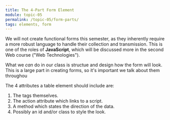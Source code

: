 ```yaml
---
title: The 4-Part Form Element
module: topic-05
permalink: /topic-05/form-parts/
tags: elements, form
---
```


<div class="divider-heading"></div>

We will not create functional forms this semester, as they inherently require a more robust language to handle their collection and transmission. This is one of the roles of **JavaScript**, which will be discussed more in the second Web course ("Web Technologies").

What we _can_ do in our class is structue and design how the form will look. This is a large part in creating forms, so it's important we talk about them throughou

The 4 attributes a table element should include are:

1. The tags themselves.
2. The action attribute which links to a script.
3. A method which states the direction of the data.
4. Possibly an id and/or class to style the look.
